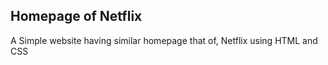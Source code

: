 ## Homepage of Netflix

A Simple website having similar homepage that of,
Netflix using HTML and CSS
